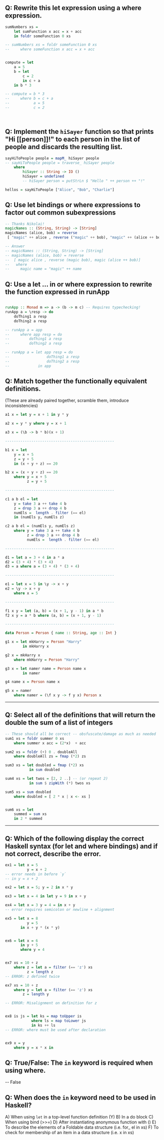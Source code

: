 ## Q: Rewrite this let expression using a where expression.

```haskell
sumNumbers xs = 
    let sumFunction x acc = x + acc
    in foldr someFunction 0 xs

-- sumNumbers xs = foldr someFunction 0 xs
--     where someFunction x acc = x + acc


compute = let 
    a = 5
    b = let
        c = 2
        in c + a
    in b * 3

-- compute = b * 3
--     where b = c + a
--           a = 5
--           c = 2

            
```

## Q: Implement the `hiSayer` function so that prints "Hi [[person]]!" to each person in the list of people and discards the resulting list.

```haskell
sayHiToPeople people = mapM_ hiSayer people
-- sayHiToPeople people = traverse_ hiSayer people
    where 
        hiSayer :: String -> IO ()
        hiSayer = undefined
        -- hiSayer person = putStrLn $ "Hello " ++ person ++ "!"

hellos = sayHiToPeople ["Alice", "Bob", "Charlie"]
```


## Q: Use let bindings or where expressions to factor out common subexpressions

```haskell
-- Thanks Nikolai!
magicNames :: (String, String) -> [String]
magicNames (alice, bob) = reverse
 [ "magic" ++ alice , reverse ("magic" ++ bob), "magic" ++ (alice ++ bob)]

-- Answer
-- magicNames :: (String, String) -> [String]
-- magicNames (alice, bob) = reverse
--  [ magic alice , reverse (magic bob), magic (alice ++ bob)]
--   where
--     magic name = "magic" ++ name
```

## Q: Use a let ... in or where expression to rewrite the function expressed in runApp

```haskell

runApp :: Monad m => a -> (b -> m c) -- Requires typechecking!
runApp a = \resp -> do
    doThing1 a resp
    doThing2 a resp

-- runApp a = app
--     where app resp = do
--         doThing1 a resp
--         doThing2 a resp

-- runApp a = let app resp = do
--                 doThing1 a resp
--                 doThing2 a resp
--             in app
```

## Q: Match together the functionally equivalent definitions.
(These are already paired together, scramble them, introduce inconsistencies)

```haskell
a1 x = let y = x + 1 in y * y

a2 x = y * y where y = x + 1

a3 x = (\b -> b * b)(x + 1)

--------------------------------------------------

b1 x = let 
    y = x + 5
    z = y + 5
    in (x + y + z) == 20

b2 x = (x + y + z) == 20
    where y = x + 5
          z = y + 5

--------------------------------------------------

c1 a b el = let 
    y = take 3 a ++ take 4 b
    z = drop 3 a ++ drop 4 b
    numEls =  length . filter (== el)
    in (numEls y, numEls z)

c2 a b el = (numEls y, numEls z)
    where y = take 3 a ++ take 4 b
          z = drop 3 a ++ drop 4 b
          numEls =  length . filter (== el)

--------------------------------------------------

d1 = let a = 3 + 4 in a * a
d2 = (3 + 4) * (3 + 4)
d3 = a where a = (3 + 4) * (3 + 4)

--------------------------------------------------

e1 = let x = 5 in \y -> x + y
e2 = \y -> x + y
    where x = 5

--------------------------------------------------

f1 x y = let (a, b) = (x + 1, y - 1) in a * b
f2 x y = a * b where (a, b) = (x + 1, y - 1)

--------------------------------------------------

data Person = Person { name :: String, age :: Int }

g1 x = let mkHarry = Person "Harry"
        in mkHarry x

g2 x = mkHarry x
    where mkHarry = Person "Harry"

g3 x = let namer name = Person name x
        in namer

g4 name x = Person name x

g5 x = namer
    where namer = (\f x y -> f y x) Person x
```

--------------------------------------------------

## Q: Select all of the definitions that will return the double the sum of a list of integers
```haskell 
-- These should all be correct -- obsfuscate/damage as much as needed
sum1 xs = foldr summer 0 xs
    where summer x acc = (2*x)  + acc

sum2 xs = foldr (+) 0 . doubleAll
    where doubleAll zs = fmap (*2) zs

sum3 xs = let doubled = fmap (*2) xs
           in sum doubled

sum4 xs = let twos = [2, 2 ..] -- (or repeat 2)
           in sum $ zipWith (*) twos xs

sum5 xs = sum doubled
    where doubled = [ 2 * x | x <- xs ]


sum6 xs = let 
    summed = sum xs
    in 2 * summed
```
--------------------------------------------------

## Q: Which of the following display the correct Haskell syntax (for let and where bindings) and if not correct, describe the error.

```haskell
ex1 = let x = 5
          y = x + 2
-- error needs in before `y`
-- in y = x + 2

ex2 = let x = 5; y = 2 in x * y

ex3 = let x = 4 in let y = 9 in x + y

ex4 = let x = 3 y = 4 = in x + y 
-- error requires semicolon or newline + alignment

ex5 = let x = 8
          y = 5
       in x + y * (x * y)


ex6 = let x = 6
       in y + 5
       where y = 4


ex7 xs = 10 + z
    where z = let a = filter (== 'z') xs
          z = length z
-- ERROR: z defined twice

ex7 xs = 10 + z
    where y = let a = filter (== 'z') xs
        z = length y

-- ERROR: Misalignment on definition for z


ex8 is js = let ks = map toUpper is
            where ls = map toLower js
            in ks ++ ls
-- ERROR: where must be used after declaration


ex9 x = y
    where y = x * x in 
```

## Q: True/False: The `in` keyword is required when using where.
-- False

## Q: When does the `in` keyword need to be used in Haskell?
A) When using `let` in a top-level function definition (Y)
B) In a do block
C) When using bind (>>=)
D) After instantiating anonymous function with (\)
E) To describe the elements of a Foldable data structure (i.e. for_ el in xs)
F) To check for membership of an item in a data structure (i.e. x in xs)
